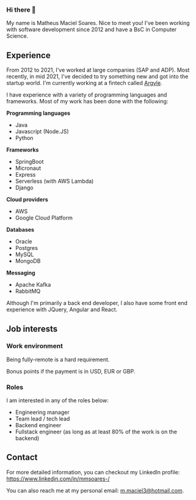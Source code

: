 ### Hi there 👋

My name is Matheus Maciel Soares. Nice to meet you!
I've been working with software development since 2012 and have a BsC in Computer Science.

## Experience

From 2012 to 2021, I've worked at large companies (SAP and ADP). Most recently, in mid 2021, I've decided to try something new and got into the startup world. I'm currently working at a fintech called [Argyle](https://argyle.com/).

I have experience with a variety of programming languages and frameworks. Most of my work has been done with the following:

**Programming languages**
- Java
- Javascript (Node.JS)
- Python

**Frameworks**
* SpringBoot
* Micronaut
* Express
* Serverless (with AWS Lambda)
* Django

**Cloud providers**
- AWS
- Google Cloud Platform

**Databases**
- Oracle
- Postgres
- MySQL
- MongoDB

**Messaging**
- Apache Kafka
- RabbitMQ

Although I'm primarily a back end developer, I also have some front end experience with JQuery, Angular and React.

## Job interests
### Work environment
Being fully-remote is a hard requirement.

Bonus points if the payment is in USD, EUR or GBP.

### Roles
I am interested in any of the roles below:
* Engineering manager
* Team lead / tech lead
* Backend engineer
* Fullstack engineer (as long as at least 80% of the work is on the backend)

## Contact

For more detailed information, you can checkout my LinkedIn profile: https://www.linkedin.com/in/mmsoares-/

You can also reach me at my personal email: m.maciel3@hotmail.com.
